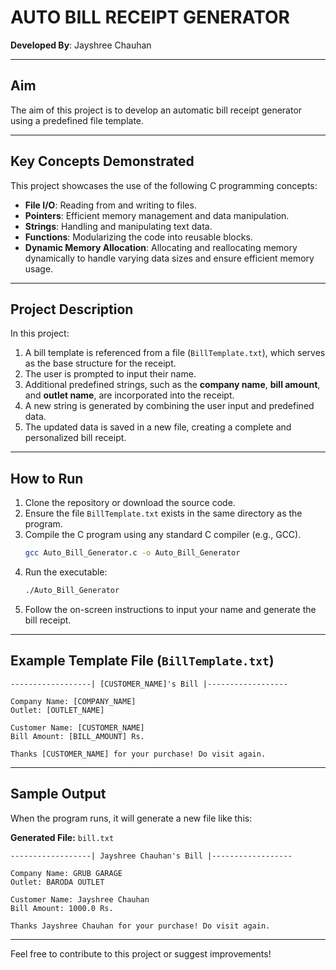 
# AUTO BILL RECEIPT GENERATOR

**Developed By**: Jayshree Chauhan

---

## Aim  
The aim of this project is to develop an automatic bill receipt generator using a predefined file template.

---

## Key Concepts Demonstrated  
This project showcases the use of the following C programming concepts:

- **File I/O**: Reading from and writing to files.  
- **Pointers**: Efficient memory management and data manipulation.  
- **Strings**: Handling and manipulating text data.  
- **Functions**: Modularizing the code into reusable blocks.  
- **Dynamic Memory Allocation**: Allocating and reallocating memory dynamically to handle varying data sizes and ensure efficient memory usage.  

---

## Project Description  
In this project:

1. A bill template is referenced from a file (`BillTemplate.txt`), which serves as the base structure for the receipt.  
2. The user is prompted to input their name.  
3. Additional predefined strings, such as the **company name**, **bill amount**, and **outlet name**, are incorporated into the receipt.  
4. A new string is generated by combining the user input and predefined data.  
5. The updated data is saved in a new file, creating a complete and personalized bill receipt.  

---

## How to Run  
1. Clone the repository or download the source code.  
2. Ensure the file `BillTemplate.txt` exists in the same directory as the program.  
3. Compile the C program using any standard C compiler (e.g., GCC).  
   ```bash
   gcc Auto_Bill_Generator.c -o Auto_Bill_Generator
   ```
4. Run the executable:  
   ```bash
   ./Auto_Bill_Generator
   ```
5. Follow the on-screen instructions to input your name and generate the bill receipt.

---

## Example Template File (`BillTemplate.txt`)
```text
------------------| [CUSTOMER_NAME]'s Bill |------------------

Company Name: [COMPANY_NAME]
Outlet: [OUTLET_NAME]

Customer Name: [CUSTOMER_NAME]
Bill Amount: [BILL_AMOUNT] Rs.

Thanks [CUSTOMER_NAME] for your purchase! Do visit again.
```

---

## Sample Output  
When the program runs, it will generate a new file like this:

**Generated File:** `bill.txt`

```text
------------------| Jayshree Chauhan's Bill |------------------

Company Name: GRUB GARAGE
Outlet: BARODA OUTLET

Customer Name: Jayshree Chauhan
Bill Amount: 1000.0 Rs.

Thanks Jayshree Chauhan for your purchase! Do visit again.
```

---


Feel free to contribute to this project or suggest improvements!
